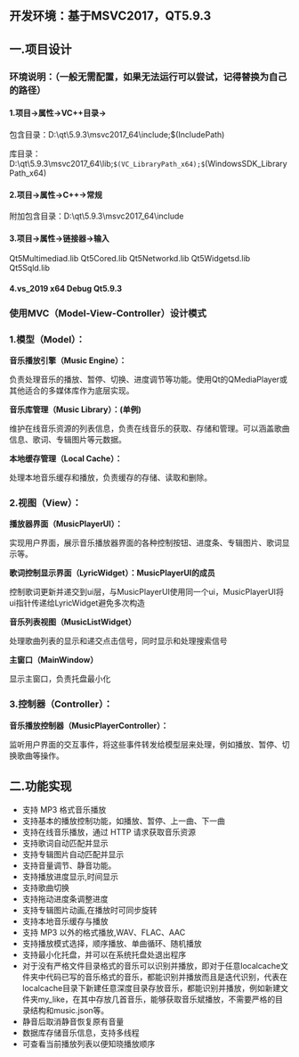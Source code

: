 ## **开发环境：基于MSVC2017，QT5.9.3**
 ## **一.项目设计**

### **环境说明：（一般无需配置，如果无法运行可以尝试，记得替换为自己的路径）**

#### 1.项目->属性->VC++目录->

包含目录：D:\qt\5.9.3\msvc2017\_64\include;\$(IncludePath)

库目录：D:\qt\5.9.3\msvc2017\_64\lib;`$(VC_LibraryPath_x64);$`(WindowsSDK\_LibraryPath\_x64)

#### 2.项目->属性->C++->常规

附加包含目录：D:\qt\5.9.3\msvc2017\_64\include

#### 3.项目->属性->链接器->输入

Qt5Multimediad.lib
Qt5Cored.lib
Qt5Networkd.lib
Qt5Widgetsd.lib
Qt5Sqld.lib

#### 4.vs\_2019  x64 Debug Qt5.9.3

### **使用MVC（Model-View-Controller）设计模式**

### **1.模型（Model）**：

**音乐播放引擎（Music Engine）：**

&#x9;负责处理音乐的播放、暂停、切换、进度调节等功能。使用Qt的QMediaPlayer或其他适合的多媒体库作为底层实现。

**音乐库管理（Music Library）：(单例)**

&#x9;维护在线音乐资源的列表信息，负责在线音乐的获取、存储和管理。可以涵盖歌曲信息、歌词、专辑图片等元数据。

**本地缓存管理（Local Cache）：**

&#x9;处理本地音乐缓存和播放，负责缓存的存储、读取和删除。

### **2.视图（View）：**

**播放器界面（MusicPlayerUI）：**

&#x9;实现用户界面，展示音乐播放器界面的各种控制按钮、进度条、专辑图片、歌词显示等。

**歌词控制显示界面（LyricWidget）：MusicPlayerUI的成员**

&#x9;控制歌词更新并递交到ui层，与MusicPlayerUI使用同一个ui，MusicPlayerUI将ui指针传递给LyricWidget避免多次构造

**音乐列表视图（MusicListWidget）**

&#x9;处理歌曲列表的显示和递交点击信号，同时显示和处理搜索信号

**主窗口（MainWindow）**

&#x9;显示主窗口，负责托盘最小化

### **3.控制器（Controller）：**

**音乐播放控制器（MusicPlayerController）：**

&#x9;监听用户界面的交互事件，将这些事件转发给模型层来处理，例如播放、暂停、切换歌曲等操作。



## **二.功能实现**

*   支持 MP3 格式音乐播放&#x20;
*   支持基本的播放控制功能，如播放、暂停、上一曲、下一曲
*   支持在线音乐播放，通过 HTTP 请求获取音乐资源
*   支持歌词自动匹配并显示
*   支持专辑图片自动匹配并显示
*   支持音量调节、静音功能。
*   支持播放进度显示,时间显示
*   支持歌曲切换
*   支持拖动进度条调整进度
*   支持专辑图片动画,在播放时可同步旋转
*   支持本地音乐缓存与播放
*   支持 MP3 以外的格式播放,WAV、FLAC、AAC
*   支持播放模式选择，顺序播放、单曲循环、随机播放
*   支持最小化托盘，并可以在系统托盘处退出程序
*   对于没有严格文件目录格式的音乐可以识别并播放，即对于任意localcache文件夹中代码已写的音乐格式的音乐，都能识别并播放而且是迭代识别，代表在localcache目录下新建任意深度目录存放音乐，都能识别并播放，例如新建文件夹my_like，在其中存放几首音乐，能够获取音乐斌播放，不需要严格的目录结构和music.json等。
*   静音后取消静音恢复原有音量
*   数据库存储音乐信息，支持多线程
*   可查看当前播放列表以便知晓播放顺序
